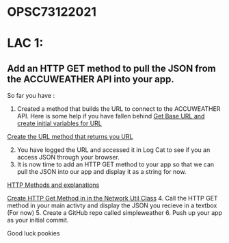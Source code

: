# OPSC73122021

# LAC 1:

## Add an HTTP GET method to pull the JSON from the ACCUWEATHER API into your app. 

So far you have :

1. Created a method that builds the URL to connect to the ACCUWEATHER API. Here is some help if you have fallen behind 
[Get Base URL and create initial variables for URL](https://www.youtube.com/watch?v=_EUXv0wJCEU&list=PL480DYS-b_kf-pheFMX1W_-YmnMpg4Gs7&index=4)

[Create the URL method that returns you URL](https://www.youtube.com/watch?v=_EUXv0wJCEU&list=PL480DYS-b_kf-pheFMX1W_-YmnMpg4Gs7&index=4)

2. You have logged the URL and accessed it in Log Cat to see if you an access JSON through your browser. 
3. It is now time to add an HTTP GET method to your app so that we can pull the JSON into our app and display it as a string for now. 

[HTTP Methods and explanations](https://www.restapitutorial.com/lessons/httpmethods.html#:~:text=The%20primary%20or%20most%2Dcommonly,but%20are%20utilized%20less%20frequently.)

[Create HTTP Get Method in in the Network Util Class](https://www.youtube.com/watch?v=JPMFc7uAD6E&list=PL480DYS-b_kf-pheFMX1W_-YmnMpg4Gs7&index=6)
4. Call the HTTP GET method in your main activty and display the JSON you recieve in a textbox (For now)
5. Create a GitHub repo called simpleweather
6. Push up your app as your initial commit. 

Good luck pookies 

